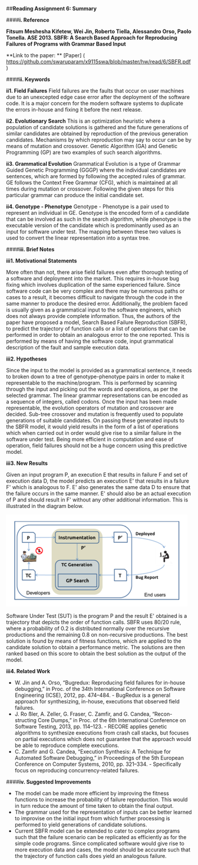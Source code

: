 ##**Reading Assignment 6: Summary**


####**i. Reference**

**Fitsum Meshesha Kifetew, Wei Jin, Roberto Tiella, Alessandro Orso, Paolo Tonella. ASE 2013. SBFR: A Search Based Approach for Reproducing Failures of Programs with Grammar Based Input**

**Link to the paper: ** [Paper] ( https://github.com/swaruparam/x9115swa/blob/master/hw/read/6/SBFR.pdf )


####**ii. Keywords**

**ii1. Field Failures** 
Field failures are the faults that occur on user machines due to an unexcepted edge case error after the deployment of the software code. It is a major concern for the modern software systems to duplicate the errors in-house and fixing it before the next release.

**ii2. Evolutionary Search**
This is an optimization heuristic where a population of candidate solutions is gathered and the future generations of similar candidates are obtained by reproduction of the previous generation candidates. Mechanisms by which reproduction may say to occur can be by means of mutation and crossover. Genetic Algorithm (GA) and Genetic Programming (GP) are two examples of such search algorithms. 

**ii3. Grammatical Evolution**
Grammatical Evolution is a type of Grammar Guided Genetic Programming (GGGP) where the individual candidates are sentences, which are formed by following the accepted rules of grammar. GE follows the Context Free Grammar (CFG), which is maintained at all times during mutation or crossover. Following the given steps for this particular grammar can produce the initial candidate set.

**ii4. Genotype - Phenotype**
Genotype - Phenotype is a pair used to represent an individual in GE. Genotype is the encoded form of a candidate that can be involved as such in the search algorithm, while phenotype is the executable version of the candidate which is predominantly used as an input for software under test. The mapping between these two values is used to convert the linear representation into a syntax tree.

####**iii. Brief Notes**

**iii1. Motivational Statements**

More often than not, there arise field failures even after thorough testing of a software and deployment into the market. This requires in-house bug fixing which involves duplication of the same experienced failure. Since software code can be very complex and there may be numerous paths or cases to a result, it becomes difficult to navigate through the code in the same manner to produce the desired error. Additionally, the problem faced is usually given as a grammatical input to the software engineers, which does not always provide complete information. Thus, the authors of the paper have proposed a model, Search Based Failure Reproduction (SBFR), to predict the trajectory of function calls or a list of operations that can be performed in order to obtain an analogous error to the one reported. This is performed by means of having the software code, input grammatical description of the fault and sample execution data.

**iii2. Hypotheses**

Since the input to the model is provided as a grammatical sentence, it needs to broken down to a tree of genotype-phenotype pairs in order to make it representable to the machine/program. This is performed by scanning through the input and picking out the words and operations, as per the selected grammar. The linear grammar representations can be encoded as a sequence of integers, called codons. Once the input has been made representable, the evolution operators of mutation and crossover are decided. Sub-tree crossover and mutation is frequently used to populate generations of suitable candidates. On passing these generated inputs to the SBFR model, it would yield results in the form of a list of operations which when carried out in order would give rise to a similar failure in the software under test. Being more efficient in computation and ease of operation, field failures should not be a huge concern using this predictive model.

**iii3. New Results**

Given an input program P, an execution E that results in failure F and set of execution data D, the model predicts an execution E' that results in a failure F' which is analogous to F. E' also generates the same data D to ensure that the failure occurs in the same manner. E' should also be an actual execution of P and should result in F' without any other additional information. This is illustrated in the diagram below.

![new_results](new_results.png)

Software Under Test (SUT) is the program P and the result E' obtained is a trajectory that depicts the order of function calls. SBFR uses 80/20 rule, where a probability of 0.2 is distributed normally over the recursive productions and the remaining 0.8 on non-recursive productions. The best solution is found by means of fitness functions, which are applied to the candidate solution to obtain a performance metric. The solutions are then ranked based on this score to obtain the best solution as the output of the model. 

**iii4. Related Work**

<ul>
<li> W. Jin and A. Orso, “Bugredux: Reproducing field failures for in-house debugging,” in Proc. of the 34th International Conference on Software
Engineering (ICSE), 2012, pp. 474–484. - BugRedux is a general approach for synthesizing, in-house, executions that observed field failures. </li> 

<li> J. Ro ̈ßler, A. Zeller, G. Fraser, C. Zamfir, and G. Candea, “Recon- structing Core Dumps,” in Proc. of the 6th International Conference on Software Testing, 2013, pp. 114–123. - RECORE applies genetic algorithms to synthesize executions from crash call stacks, but focuses on partial executions which does not guarantee that the approach would be able to reproduce complete executions. </li> 

<li> C. Zamfir and G. Candea, “Execution Synthesis: A Technique for Automated Software Debugging,” in Proceedings of the 5th European Conference on Computer Systems, 2010, pp. 321–334. - Specifically focus on reproducing concurrency-related failures.  </li>

</ul>


####**iv. Suggested Improvements**

<ul>
<li> The model can be made more efficient by improving the fitness functions to increase the probability of failure reproduction. This would in turn reduce the amount of time taken to obtain the final output. </li>

<li> The grammar used for the representation of inputs can be better learned to improvise on the initial input from which further processing is performed to yield generations of candidate solutions. </li>

<li> Current SBFR model can be extended to cater to complex programs such that the failure scenario can be replicated as efficiently as for the simple code programs. Since complicated software would give rise to more execution data and cases, the model should be accurate such that the trajectory of function calls does yield an analogous failure. </li>

</ul>


